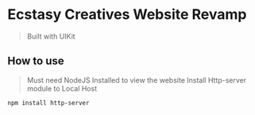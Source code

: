 # Ecstasy Creatives Website Revamp
> Built with UIKit 

## How to use
> Must need NodeJS Installed to view the website
> Install Http-server module to Local Host
```
npm install http-server
```

